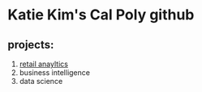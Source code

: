 # Katie Kim's Cal Poly github
## projects:

1. [retail anayltics](https://linkmehere.com)
2. business intelligence
3. data science 
